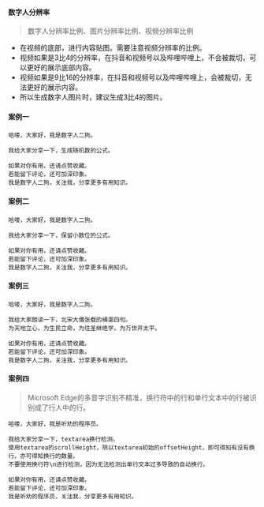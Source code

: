 #### 数字人分辨率
> 数字人分辨率比例、图片分辨率比例、视频分辨率比例
* 在视频的底部，进行内容贴图。需要注意视频分辨率的比例。
* 视频如果是3比4的分辨率，在抖音和视频号以及哔哩哔哩上，不会被裁切，可以更好的展示底部内容。
* 视频如果是9比16的分辨率，在抖音和视频号以及哔哩哔哩上，会被裁切，无法更好的展示内容。
* 所以生成数字人图片时，建议生成3比4的图片。

#### 案例一
```
哈喽，大家好，我是数字人二狗。

我给大家分享一下，生成随机数的公式。

如果对你有用，还请点赞收藏。
若能留下评论，还可加深印象。
我是数字人二狗，关注我，分享更多有用知识。
```

#### 案例二
```
哈喽，大家好，我是数字人二狗。

我给大家分享一下，保留小数位的公式。

如果对你有用，还请点赞收藏。
若能留下评论，还可加深印象。
我是数字人二狗，关注我，分享更多有用知识。
```

#### 案例三
```
哈喽，大家好，我是数字人二狗。

我给大家朗读一下，北宋大儒张载的横渠四句。
为天地立心，为生民立命，为往圣继绝学，为万世开太平。

如果对你有用，还请点赞收藏。
若能留下评论，还可加深印象。
我是数字人二狗，关注我，分享更多有用知识。
```

#### 案例四
> Microsoft Edge的多音字识别不精准，换行符中的行和单行文本中的行被识别成了行人中的行。
```
哈喽，大家好，我是听劝的程序员。

我给大家分享一下，textarea换行检测。
使用textarea的scrollHeight，除以textarea初始的offsetHeight，即可得知有没有换行。亦可得知换行的数量。
不要使用换行符\n进行检测，因为无法检测出单行文本过多导致的自动换行。

如果对你有用，还请点赞收藏。
若能留下评论，还可加深印象。
我是听劝的程序员，关注我，分享更多有用知识。
```
